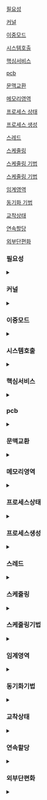 [필요성](#필요성)

[커널](#커널)

[이중모드](#이중모드)

[시스템호출](#시스템호출)

[핵심서비스](#핵심서비스)

[pcb](#pcb)

[문맥교환](#문맥교환)

[메모리영역](#메모리영역)

[프로세스 상태](#프로세스상태)

[프로세스 생성](#프로세스생성)

[스레드](#스레드)

[스케줄링](#스케줄링)

[스케줄링 기법](#스케줄링기법)

[스케줄링 기법](#스케줄링기법)

[임계영역](#임계영역)

[동기화 기법](#동기화기법)

[교착상태](#교착상태)

[연속할당](#연속할당)

[외부단편화](#외부단편화)



### 필요성
<details>
<summary></summary>

- 자원관리를 신경쓸 필요가 없다.
- 하드웨어를 조작하는 코드를 직접 작성할 필요가 없다.
- 문제해결의 실마리

</details>

### 커널
<details>
<summary></summary>

- 운영체제 핵심 서비스를 담당하는 부분
- UI는 커널에 속하지 않지만 운영체제에는 속한다.

</details>

### 이중모드
<details>
<summary></summary>

- CPU가 명령어를 실행하는 모드
- 사용자 모드 : 커널 영역 코드 실행 불가
- 커널 모드 : 운영체제의 서비스 제공

</details>

### 시스템호출
<details>
<summary></summary>

- 소프트웨어 인터럽트
- 커널 모드로 전환하여 실행하기 위해 호출

</details>

### 핵심서비스
<details>
<summary></summary>

- 프로세스 관리
- 자원 접근 및 할당
- 파일 시스템 관리

</details>

### pcb
<details>
<summary></summary>

- 프로세스를 관리하기 위한 자료구조
- 프로세스 생성 시 커널영역에 생성

</details>


### 문맥교환
<details>
<summary></summary>

- 다른 프로세스로 실행 순서 넘어갈때 정보 백업, 복구

</details>


### 메모리영역
<details>
<summary></summary>

- 코드
  - 실행할 수 있는 코드, 기게어
  - cpu가 실행할 명령어가 담김
  - read only
- 데이터
  - 프로그램이 실행되는 동안 유지할 데이터 저장
  - ex 전역 변수
- 힙
  - 사용자가 할당할 수 있는 공간
- 스택
  - 데이터가 일시적으로 저장되는 공간
  - 매개 변수, 지역변수 

</details>

### 프로세스상태
<details>
<summary></summary>

- 생성
- 준비 : CPU 할당 X
- 실행 : CPU 할당 O
- 대기 : 요청 사건 대기
- 종료 
  

</details>

### 프로세스생성
<details>
<summary></summary>

- fork
- 생성한 쪽 부모
- 만들어진 쪽 자식
- 계층구조

</details>


### 스레드
<details>
<summary></summary>

- CPU 제어의 흐름
- 실행 단위
- 프로세스 자원 공유

</details>

### 스케줄링
<details>
<summary></summary>

- 우선순위
- 스케줄링 큐
- 준비 큐 : CPU 사용
- 대기 큐 : 입출력 장치 사용

</details>

### 스케줄링기법
<details>
<summary></summary>

- 선입 선처리 : 준비 큐에 삽입된 순서대로, 비선점
- 최단 작업 우선 : CPU사용 시간이 짧은 프로세스부터 처리
- 라운드 로빈 : 선입 선처리 + 타임 슬라이스, 순서대로 정해진 시간만
- 최소 잔여 시간 우선 : 최단 작업 우선 + 라운드로빈
- 우선순위 : 우선순위 부여하여 높은 순서로 실행,기아현상,에이징
- 다단계 큐 : 우선순위별로 준비 큐를 여러 개 사용. 큐간 프로세스는 이동불가
- 다단계 피드백 큐 : 큐간의 이동 가능

</details>

### 임계영역
<details>
<summary></summary>

- 동시에 실행하면 문제가 발생하는 자원에 접근하는 코드영역
- 레이스 컨디션 : 임계영역에 동시에 접근하면 발생하는 상황 자원의 일관성 깨진다.

  임계영역 해결책
  - 상호배제
  - 진행
  - 유한대기

</details>

### 동기화기법
<details>
<summary></summary>

- 뮤텍스
- 세마포어
- 모니터

</details>

### 교착상태
<details>
<summary></summary>

발생 이유
- 상호 배제
- 점유 대기
- 비선점
- 원형 대기

  해결 방법
  - 예방 : 발생 조건 중 하나를 없애버리기
  - 회피 : 조심조심 할당하기
  - 검출 후 회복 : 인정하고 사후에 조치하는 방식
    - 선점을 통한 회복
    - 프로세 강제 종료를 통한 회복  

</details>

### 연속할당
<details>
<summary></summary>

- 최초 적합 : 순서대로, 검색 최소화, 빠른 할당
- 최적 적합 : 빈 공간을 모두 검색, 가장 작은 공간에 할당, 외부단편화
- 최악 적합 : 빈 공간을 모두 검색, 가장 큰 공간에 할당, 외부단편화 최소화

</details>

### 외부단편화
<details>
<summary></summary>

- 빈공간의 총합만큼 프로세스 할당 불가능한 상태
- 프로세스 실행 종료 반복하며 생기는 빈공간 낭비

- 메모리압축, 페이징으로 해결

</details>
